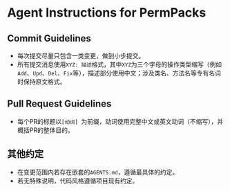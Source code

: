 # Agent Instructions for PermPacks

## Commit Guidelines
- 每次提交尽量只包含一类变更，做到小步提交。
- 所有提交消息使用`XYZ: 描述`格式，其中`XYZ`为三个字母的操作类型缩写（例如`Add`、`Upd`、`Del`、`Fix`等），描述部分使用中文；涉及类名、方法名等专有名词时保持原文格式。

## Pull Request Guidelines
- 每个PR的标题以`[动词] `为前缀，动词使用完整中文或英文动词（不缩写），并概括PR的整体目的。

## 其他约定
- 在变更范围内若存在嵌套的`AGENTS.md`，遵循最具体的约定。
- 若无特殊说明，代码风格遵循项目现有约定。

